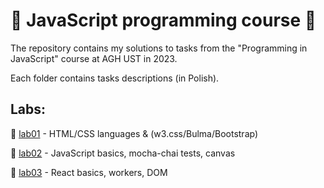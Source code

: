 <h1>🎀 JavaScript programming course 🎀</h1>
<p> The repository contains my solutions to tasks from the "Programming in JavaScript" course at AGH UST in 2023. </p>
<p> Each folder contains tasks descriptions (in Polish).</p>
<h2>Labs:</h2>
<p>🌸 <a href="https://github.com/YoC00lig/JavaScript-programming-course/tree/main/lab01">lab01</a> - HTML/CSS languages & (w3.css/Bulma/Bootstrap) </p>

<p>🌸 <a href="https://github.com/YoC00lig/JavaScript-programming-course/tree/main/lab02">lab02</a> - JavaScript basics, mocha-chai tests, canvas </p>

<p>🌸 <a href="https://github.com/YoC00lig/JavaScript-programming-course/tree/main/lab03">lab03</a> - React basics, workers, DOM </p>

